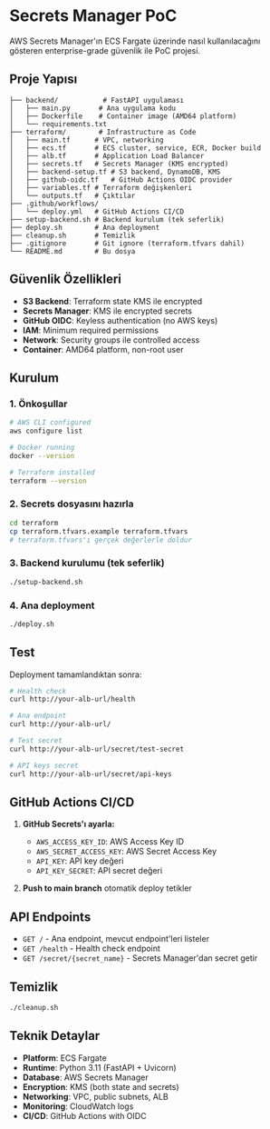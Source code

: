 # Secrets Manager PoC

AWS Secrets Manager'ın ECS Fargate üzerinde nasıl kullanılacağını gösteren enterprise-grade güvenlik ile PoC projesi.

## Proje Yapısı

```
├── backend/           # FastAPI uygulaması
│   ├── main.py       # Ana uygulama kodu
│   ├── Dockerfile    # Container image (AMD64 platform)
│   └── requirements.txt
├── terraform/        # Infrastructure as Code
│   ├── main.tf      # VPC, networking
│   ├── ecs.tf       # ECS cluster, service, ECR, Docker build
│   ├── alb.tf       # Application Load Balancer
│   ├── secrets.tf   # Secrets Manager (KMS encrypted)
│   ├── backend-setup.tf # S3 backend, DynamoDB, KMS
│   ├── github-oidc.tf   # GitHub Actions OIDC provider
│   ├── variables.tf # Terraform değişkenleri
│   └── outputs.tf   # Çıktılar
├── .github/workflows/
│   └── deploy.yml   # GitHub Actions CI/CD
├── setup-backend.sh # Backend kurulum (tek seferlik)
├── deploy.sh        # Ana deployment
├── cleanup.sh       # Temizlik
├── .gitignore       # Git ignore (terraform.tfvars dahil)
└── README.md        # Bu dosya
```

## Güvenlik Özellikleri

- **S3 Backend**: Terraform state KMS ile encrypted
- **Secrets Manager**: KMS ile encrypted secrets
- **GitHub OIDC**: Keyless authentication (no AWS keys)
- **IAM**: Minimum required permissions
- **Network**: Security groups ile controlled access
- **Container**: AMD64 platform, non-root user

## Kurulum

### 1. Önkoşullar
```bash
# AWS CLI configured
aws configure list

# Docker running
docker --version

# Terraform installed
terraform --version
```

### 2. Secrets dosyasını hazırla
```bash
cd terraform
cp terraform.tfvars.example terraform.tfvars
# terraform.tfvars'ı gerçek değerlerle doldur
```

### 3. Backend kurulumu (tek seferlik)
```bash
./setup-backend.sh
```

### 4. Ana deployment
```bash
./deploy.sh
```

## Test

Deployment tamamlandıktan sonra:

```bash
# Health check
curl http://your-alb-url/health

# Ana endpoint
curl http://your-alb-url/

# Test secret
curl http://your-alb-url/secret/test-secret

# API keys secret
curl http://your-alb-url/secret/api-keys
```

## GitHub Actions CI/CD

1. **GitHub Secrets'ı ayarla:**
   - `AWS_ACCESS_KEY_ID`: AWS Access Key ID
   - `AWS_SECRET_ACCESS_KEY`: AWS Secret Access Key
   - `API_KEY`: API key değeri
   - `API_KEY_SECRET`: API secret değeri

2. **Push to main branch** otomatik deploy tetikler

## API Endpoints

- `GET /` - Ana endpoint, mevcut endpoint'leri listeler
- `GET /health` - Health check endpoint
- `GET /secret/{secret_name}` - Secrets Manager'dan secret getir

## Temizlik

```bash
./cleanup.sh
```

## Teknik Detaylar

- **Platform**: ECS Fargate
- **Runtime**: Python 3.11 (FastAPI + Uvicorn)
- **Database**: AWS Secrets Manager
- **Encryption**: KMS (both state and secrets)
- **Networking**: VPC, public subnets, ALB
- **Monitoring**: CloudWatch logs
- **CI/CD**: GitHub Actions with OIDC
